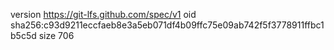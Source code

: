 version https://git-lfs.github.com/spec/v1
oid sha256:c93d9211eccfaeb8e3a5eb071df4b09ffc75e09ab742f5f3778911ffbc1b5c5d
size 706

